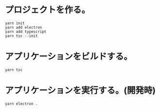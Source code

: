 # プロジェクトを作る。

```
yarn init
yarn add electron
yarn add typescript
yarn tsc --init
```

# アプリケーションをビルドする。

```
yarn tsc
```

# アプリケーションを実行する。(開発時)

```
yarn electron .
```
